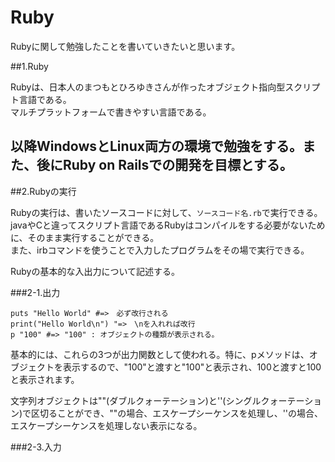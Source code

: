 # Ruby

Rubyに関して勉強したことを書いていきたいと思います。  

##1.Ruby  

Rubyは、日本人のまつもとひろゆきさんが作ったオブジェクト指向型スクリプト言語である。  
マルチプラットフォームで書きやすい言語である。

以降WindowsとLinux両方の環境で勉強をする。また、後にRuby on Railsでの開発を目標とする。
  ---

##2.Rubyの実行

Rubyの実行は、書いたソースコードに対して、`ソースコード名.rb`で実行できる。javaやCと違ってスクリプト言語であるRubyはコンパイルをする必要がないために、そのまま実行することができる。  
また、irbコマンドを使うことで入力したプログラムをその場で実行できる。
  
Rubyの基本的な入出力について記述する。  
  

###2-1.出力

    puts "Hello World" #=>　必ず改行される
    print("Hello World\n") "=>　\nを入れれば改行
    p "100" #=> "100" : オブジェクトの種類が表示される。

基本的には、これらの3つが出力関数として使われる。特に、pメソッドは、オブジェクトを表示するので、"100"と渡すと"100"と表示され、100と渡すと100と表示されます。

文字列オブジェクトは""(ダブルクォーテーション)と''(シングルクォーテーション)で区切ることができ、""の場合、エスケープシーケンスを処理し、''の場合、エスケープシーケンスを処理しない表示になる。

###2-3.入力
